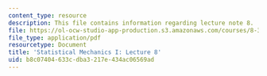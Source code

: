 ```yaml
---
content_type: resource
description: This file contains information regarding lecture note 8.
file: https://ol-ocw-studio-app-production.s3.amazonaws.com/courses/8-333-statistical-mechanics-i-statistical-mechanics-of-particles-fall-2013/b8c07404633cdba3217e434ac06569ad_MIT8_333F13_Lec8.pdf
file_type: application/pdf
resourcetype: Document
title: 'Statistical Mechanics I: Lecture 8'
uid: b8c07404-633c-dba3-217e-434ac06569ad
---
```

